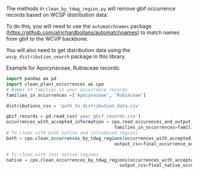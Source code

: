 The methods in `clean_by_tdwg_region.py` will remove gbif occurrence records based on WCSP distribution data.

To do this, you will need to use the `automatchnames` package (https://github.com/alrichardbollans/automatchnames) to
match names from gbif to the WCVP backbone.

You will also need to get distribution data using the `wscp_distribution_search` package in this library.

Example for Apocynaceae, Rubiaceae records:
```python
import pandas as pd
import clean_plant_occurrences as cpo
# Names of families in your occurrence records
families_in_occurrences =['Apocynaceae', 'Rubiaceae']

distributions_csv = 'path_to_distribution_data.csv'

gbif_records = pd.read_csv('your_gbif_records.csv')
occurrences_with_accepted_information = cpo.read_occurences_and_output_acc_names(gbif_records, 'output_file_for_accepted_info.csv',
                                         families_in_occurrences=families_in_occurrences)
# To clean with both native and introduced regions
both = cpo.clean_occurrences_by_tdwg_regions(occurrences_with_accepted_information, distributions_csv, priority='both',
                                         output_csv=final_occurrence_output_csv)

# To clean with just native regions
native = cpo.clean_occurrences_by_tdwg_regions(occurrences_with_accepted_information, distributions_csv, priority='native',
                                           output_csv=final_native_occurrence_output_csv)
```
